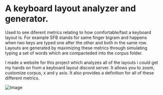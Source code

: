 # A keyboard layout analyzer and generator. 

Used to see diferent metrics relating to how comfortable/fast a keyboard layout is. For example SFB stands for same finger bigram and happens when two keys are typed one after the other and both in the same row. Layouts are generated by maximizing these metrics through simulating typing a set of words which are compacteded into the corpus folder. 

I made a website for this project which analyzes all of the layouts i could get my hands on from a keyboard layout discord server. It allows you to zoom, customize corpus, x and y axis. It also provides a definition for all of these different metrics. 


![Image](https://github.com/user-attachments/assets/53b4a3df-3a14-4c74-bebf-c6959727ae7e)
